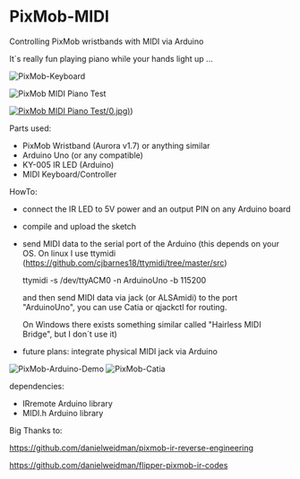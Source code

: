 # PixMob-MIDI
Controlling PixMob wristbands with MIDI via Arduino

It´s really fun playing piano while your hands light up ...

![PixMob-Keyboard](https://github.com/user-attachments/assets/09833d44-2c98-42af-97e0-446be543f324)

![PixMob MIDI Piano Test](https://www.youtube.com/watch?v=xtadfFcEgX8)

[![PixMob MIDI Piano Test](https://img.youtube.com/vi/xtadfFcEgX8)/0.jpg)](https://www.youtube.com/watch?v=xtadfFcEgX8))


Parts used: 
- PixMob Wristband (Aurora v1.7) or anything similar
- Arduino Uno (or any compatible)
- KY-005 IR LED (Arduino)
- MIDI Keyboard/Controller

HowTo:
- connect the IR LED to 5V power and an output PIN on any Arduino board
- compile and upload the sketch
- send MIDI data to the serial port of the Arduino
  (this depends on your OS. On linux I use ttymidi (https://github.com/cjbarnes18/ttymidi/tree/master/src)
  
   ttymidi -s /dev/ttyACM0 -n ArduinoUno -b 115200
  
   and then send MIDI data via jack (or ALSAmidi) to the port "ArduinoUno", you can use Catia or qjackctl for routing.
  
   On Windows there exists something similar called "Hairless MIDI Bridge", but I don´t use it)
- future plans: integrate physical MIDI jack via Arduino

![PixMob-Arduino-Demo](https://github.com/user-attachments/assets/6965f6d1-291c-4fae-aff2-c56a81fe60cd)
![PixMob-Catia](https://github.com/user-attachments/assets/b028e0e0-2baf-41ba-899d-388ce65e7c49)

dependencies:
- IRremote Arduino library
- MIDI.h Arduino library

Big Thanks to:

https://github.com/danielweidman/pixmob-ir-reverse-engineering

https://github.com/danielweidman/flipper-pixmob-ir-codes

